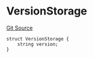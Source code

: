 # VersionStorage
[Git Source](https://github.com/thrackle-io/tron/blob/5c20e54658e3206ed81b54d70494bea2d0a0e5dd/src/protocol/diamond/VersionFacetLib.sol)


```solidity
struct VersionStorage {
    string version;
}
```

